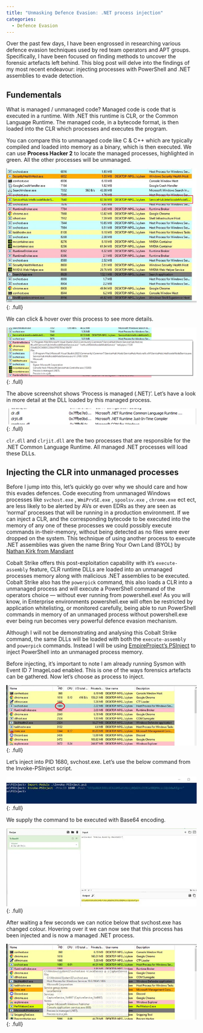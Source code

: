 ```yaml
---
title: "Unmasking Defence Evasion: .NET process injection"
categories:
  - Defence Evasion
---
```


Over the past few days, I have been engrossed in researching various defence evasion techniques used by red team operators and APT groups. Specifically, I have been focused on finding methods to uncover the forensic artefacts left behind. This blog post will delve into the findings of my most recent endeavour: injecting processes with PowerShell and .NET assemblies to evade detection.

## Fundementals

What is managed / unmanaged code? Managed code is code that is executed in a runtime. With .NET this runtime is CLR, or the Common Language Runtime. The managed code, in a bytecode format, is then loaded into the CLR which processes and executes the program.

You can compare this to unmanaged code like C & C++ which are typically compiled and loaded into memory as a binary, which is then executed. We can use **Process Hacker 2** to locate the managed processes, highlighted in green. All the other processes will be unmanaged.

[![1](/assets/images/NETProcessInjection/1.png)](/assets/images/NETProcessInjection/1.png){: .full}

We can click & hover over this process to see more details.

[![2](/assets/images/NETProcessInjection/2.png)](/assets/images/NETProcessInjection/2.png){: .full}

The above screenshot shows ‘Process is managed (.NET)’. Let’s have a look in more detail at the DLL loaded by this managed process.

[![3](/assets/images/NETProcessInjection/3.png)](/assets/images/NETProcessInjection/3.png){: .full}

`clr.dll`  and `clrjit.dll` are the two processes that are responsible for the .NET Common Language Runtime. All managed .NET processes will load these DLLs.

## Injecting the CLR into unmanaged processes

Before I jump into this, let’s quickly go over why we should care and how this evades defences. Code executing from unmanaged Windows processes like `svchost.exe` , `WmiPrvSE.exe` , `spoolsv.exe` , `chrome.exe` ect ect, are less likely to be alerted by AVs or even EDRs as they are seen as ‘normal’ processes that will be running in a production environment. If we can inject a CLR, and the corresponding bytecode to be executed into the memory of any one of these processes we could possibly execute commands in-their-memory, without being detected as no files were ever dropped on the system. This technique of using another process to execute .NET assemblies was given the name Bring Your Own Land (BYOL) by [Nathan Kirk from Mandiant](https://www.mandiant.com/resources/blog/bring-your-own-land-novel-red-teaming-technique)

Cobalt Strike offers this post-exploitation capability with it’s `execute-assembly` feature, CLR runtime DLLs are loaded into an unmanaged processes memory along with malicious .NET assemblies to be executed. Cobalt Strike also has the `powerpick` command, this also loads a CLR into a unmanaged process and will execute a PowerShell command of the operators choice — without ever running from powershell.exe! As you will know, in Enterprise environments powershell.exe will often be restricted by application whitelisting, or monitored carefully, being able to run PowerShell commands in memory of an unmanaged process without powershell.exe ever being run becomes very powerful defence evasion mechanism.

Although I will not be demonstrating and analysing this Cobalt Strike command, the same DLLs will be loaded with both the `execute-assembly` and `powerpick` commands. Instead I will be using [EmpireProject’s PSInject](https://github.com/EmpireProject/PSInject) to inject PowerShell into an unmanaged process memory.

Before injecting, it’s important to note I am already running Sysmon with Event ID 7 ImageLoad enabled. This is one of the ways forensics artefacts can be gathered. Now let’s choose as process to inject.

[![4](/assets/images/NETProcessInjection/4.png)](/assets/images/NETProcessInjection/4.png){: .full}

Let’s inject into PID 1680, svchost.exe. Let’s use the below command from the Invoke-PSInject script.

[![5](/assets/images/NETProcessInjection/5.png)](/assets/images/NETProcessInjection/5.png){: .full}

We supply the command to be executed with Base64 encoding.

[![6](/assets/images/NETProcessInjection/6.png)](/assets/images/NETProcessInjection/6.png){: .full}

After waiting a few seconds we can notice below that svchost.exe has changed colour. Hovering over it we can now see that this process has been injected and is now a managed .NET process.

[![7](/assets/images/NETProcessInjection/7.png)](/assets/images/NETProcessInjection/7.png){: .full}

